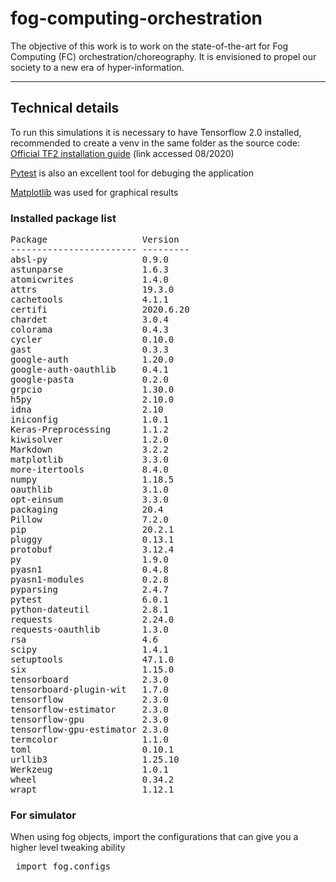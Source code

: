 # fog-computing-orchestration

The objective of this work is to work on the state-of-the-art for Fog Computing (FC) orchestration/choreography. It is envisioned to propel our society to a new era of hyper-information.


---


## Technical details

To run this simulations it is necessary to have Tensorflow 2.0 installed, recommended to create a venv in the same folder as the source code:
[Official TF2 installation guide](https://www.tensorflow.org/install/pip#virtual-environment-install) (link accessed 08/2020)

[Pytest](https://docs.pytest.org/en/stable/getting-started.html) is also an excellent tool for debuging the application

[Matplotlib](https://matplotlib.org/) was used for graphical results

### Installed package list  
<pre>
Package                  Version
------------------------ ---------
absl-py                  0.9.0
astunparse               1.6.3
atomicwrites             1.4.0
attrs                    19.3.0
cachetools               4.1.1
certifi                  2020.6.20
chardet                  3.0.4
colorama                 0.4.3
cycler                   0.10.0
gast                     0.3.3
google-auth              1.20.0
google-auth-oauthlib     0.4.1
google-pasta             0.2.0
grpcio                   1.30.0
h5py                     2.10.0
idna                     2.10
iniconfig                1.0.1
Keras-Preprocessing      1.1.2
kiwisolver               1.2.0
Markdown                 3.2.2
matplotlib               3.3.0
more-itertools           8.4.0
numpy                    1.18.5
oauthlib                 3.1.0
opt-einsum               3.3.0
packaging                20.4
Pillow                   7.2.0
pip                      20.2.1
pluggy                   0.13.1
protobuf                 3.12.4
py                       1.9.0
pyasn1                   0.4.8
pyasn1-modules           0.2.8
pyparsing                2.4.7
pytest                   6.0.1
python-dateutil          2.8.1
requests                 2.24.0
requests-oauthlib        1.3.0
rsa                      4.6
scipy                    1.4.1
setuptools               47.1.0
six                      1.15.0
tensorboard              2.3.0
tensorboard-plugin-wit   1.7.0
tensorflow               2.3.0
tensorflow-estimator     2.3.0
tensorflow-gpu           2.3.0
tensorflow-gpu-estimator 2.3.0
termcolor                1.1.0
toml                     0.10.1
urllib3                  1.25.10
Werkzeug                 1.0.1
wheel                    0.34.2
wrapt                    1.12.1
</pre>

### For simulator

When using fog objects, import the configurations that can give you a higher level tweaking ability
<pre> import fog.configs </pre>
